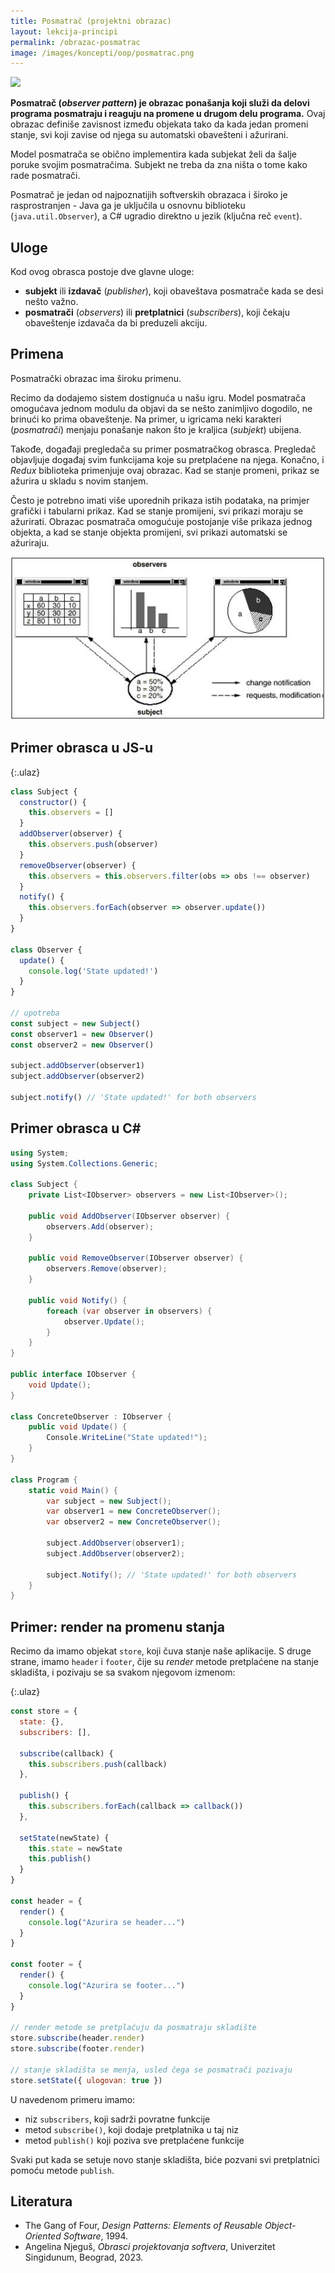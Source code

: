 ```yaml
---
title: Posmatrač (projektni obrazac)
layout: lekcija-principi
permalink: /obrazac-posmatrac
image: /images/koncepti/oop/posmatrac.png
---
```


![]({{page.image}})

**Posmatrač (*observer pattern*) je obrazac ponašanja koji služi da delovi programa posmatraju i reaguju na promene u drugom delu programa.** Ovaj obrazac definiše zavisnost između objekata tako da kada jedan promeni stanje, svi koji zavise od njega su automatski obavešteni i ažurirani.

Model posmatrača se obično implementira kada subjekat želi da šalje poruke svojim posmatračima. Subjekt ne treba da zna ništa o tome kako rade posmatrači.

Posmatrač je jedan od najpoznatijih softverskih obrazaca i široko je rasprostranjen - Java ga je uključila u osnovnu biblioteku (`java.util.Observer`), a C# ugradio direktno u jezik (ključna reč `event`).

## Uloge

Kod ovog obrasca postoje dve glavne uloge:

- **subjekt** ili **izdavač** (*publisher*), koji obaveštava posmatrače kada se desi nešto važno.
- **posmatrači** (*observers*) ili **pretplatnici** (*subscribers*), koji čekaju obaveštenje izdavača da bi preduzeli akciju.

## Primena

Posmatrački obrazac ima široku primenu. 

Recimo da dodajemo sistem dostignuća u našu igru. Model posmatrača omogućava jednom modulu da objavi da se nešto zanimljivo dogodilo, ne brinući ko prima obaveštenje. Na primer, u igricama neki karakteri (*posmatrači*) menjaju ponašanje nakon što je kraljica (*subjekt*) ubijena. 

Takođe, događaji pregledača su primer posmatračkog obrasca. Pregledač objavljuje događaj svim funkcijama koje su pretplaćene na njega. Konačno, i *Redux* biblioteka primenjuje ovaj obrazac. Kad se stanje promeni, prikaz se ažurira u skladu s novim stanjem.

Često je potrebno imati više uporednih prikaza istih podataka, na primjer grafički i tabularni prikaz. Kad se stanje promijeni, svi prikazi moraju se ažurirati. Obrazac posmatrača omogućuje postojanje više prikaza jednog objekta, a kad se stanje objekta promijeni, svi prikazi automatski se ažuriraju.

![](/images/koncepti/oop/observer.jpg)

## Primer obrasca u JS-u

{:.ulaz}
```js
class Subject {
  constructor() {
    this.observers = []
  }
  addObserver(observer) {
    this.observers.push(observer)
  }
  removeObserver(observer) {
    this.observers = this.observers.filter(obs => obs !== observer)
  }
  notify() {
    this.observers.forEach(observer => observer.update())
  }
}

class Observer {
  update() {
    console.log('State updated!')
  }
}

// upotreba
const subject = new Subject()
const observer1 = new Observer()
const observer2 = new Observer()

subject.addObserver(observer1)
subject.addObserver(observer2)

subject.notify() // 'State updated!' for both observers
```

## Primer obrasca u C#

```cs
using System;
using System.Collections.Generic;

class Subject {
    private List<IObserver> observers = new List<IObserver>();

    public void AddObserver(IObserver observer) {
        observers.Add(observer);
    }

    public void RemoveObserver(IObserver observer) {
        observers.Remove(observer);
    }

    public void Notify() {
        foreach (var observer in observers) {
            observer.Update();
        }
    }
}

public interface IObserver {
    void Update();
}

class ConcreteObserver : IObserver {
    public void Update() {
        Console.WriteLine("State updated!");
    }
}

class Program {
    static void Main() {
        var subject = new Subject();
        var observer1 = new ConcreteObserver();
        var observer2 = new ConcreteObserver();

        subject.AddObserver(observer1);
        subject.AddObserver(observer2);

        subject.Notify(); // 'State updated!' for both observers
    }
}
```

## Primer: render na promenu stanja

Recimo da imamo objekat `store`, koji čuva stanje naše aplikacije. S druge strane, imamo `header` i `footer`, čije su *render* metode pretplaćene na stanje skladišta, i pozivaju se sa svakom njegovom izmenom:

{:.ulaz}
```js
const store = {
  state: {},
  subscribers: [],

  subscribe(callback) {
    this.subscribers.push(callback)
  },

  publish() {
    this.subscribers.forEach(callback => callback())
  },

  setState(newState) {
    this.state = newState
    this.publish()
  }
}

const header = {
  render() {
    console.log("Azurira se header...")
  }
}

const footer = {
  render() {
    console.log("Azurira se footer...")
  }
}

// render metode se pretplaćuju da posmatraju skladište
store.subscribe(header.render)
store.subscribe(footer.render)

// stanje skladišta se menja, usled čega se posmatrači pozivaju
store.setState({ ulogovan: true })
```

U navedenom primeru imamo:

- niz `subscribers`, koji sadrži povratne funkcije
- metod `subscribe()`, koji dodaje pretplatnika u taj niz
- metod `publish()` koji poziva sve pretplaćene funkcije

Svaki put kada se setuje novo stanje skladišta, biće pozvani svi pretplatnici pomoću metode `publish`.

## Literatura

- The Gang of Four, *Design Patterns: Elements of Reusable Object-Oriented Software*, 1994.
- Angelina Njeguš, *Obrasci projektovanja softvera*, Univerzitet Singidunum, Beograd, 2023.